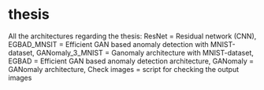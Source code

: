 # thesis
All the architectures regarding the thesis:
ResNet = Residual network (CNN),
EGBAD_MNSIT = Efficient GAN based anomaly detection with MNIST-dataset,
GANomaly_3_MNIST = Ganomaly architecture with MNIST-dataset,
EGBAD = Efficient GAN based anomaly detection architecture,
GANomaly = GANomaly architecture,
Check images = script for checking the output images

